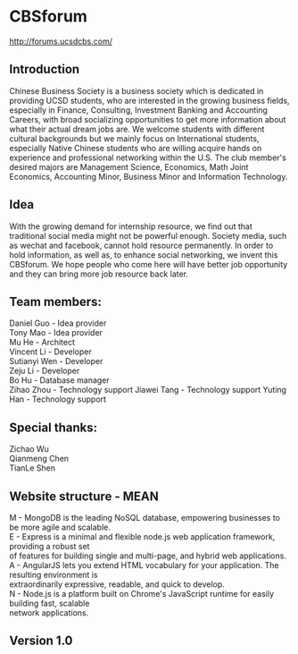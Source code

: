 # CBSforum
http://forums.ucsdcbs.com/
## Introduction
Chinese Business Society is a business society which is dedicated in providing UCSD students, who are interested in 
the growing business fields, especially in Finance, Consulting, Investment Banking and Accounting Careers, with broad 
socializing opportunities to get more information about what their actual dream jobs are. We welcome students with 
different cultural backgrounds but we mainly focus on International students, especially Native Chinese students who 
are willing acquire hands on experience and professional networking within the U.S. The club member's desired majors 
are Management Science, Economics, Math Joint Economics, Accounting Minor, Business Minor and Information Technology.

## Idea
With the growing demand for internship resource, we find out that traditional social media might not be powerful enough.
Society media, such as wechat and facebook, cannot hold resource permanently. In order to hold information, as well as,
to enhance social networking, we invent this CBSforum. We hope people who come here will have better job opportunity and 
they can bring more job resource back later.


## Team members:
Daniel Guo - Idea provider  
Tony Mao - Idea provider  
Mu He - Architect  
Vincent Li - Developer  
Sutianyi Wen - Developer  
Zeju Li - Developer  
Bo Hu - Database manager  
Zihao Zhou - Technology support
Jiawei Tang - Technology support
Yuting Han - Technology support

## Special thanks:
Zichao Wu  
Qianmeng Chen  
TianLe Shen  

## Website structure - MEAN
M - MongoDB is the leading NoSQL database, empowering businesses to be more agile and scalable.  
E - Express is a minimal and flexible node.js web application framework, providing a robust set  
of features for building single and multi-page, and hybrid web applications.  
A - AngularJS lets you extend HTML vocabulary for your application. The resulting environment is   
extraordinarily expressive, readable, and quick to develop.  
N - Node.js is a platform built on Chrome's JavaScript runtime for easily building fast, scalable  
network applications.

## Version 1.0
